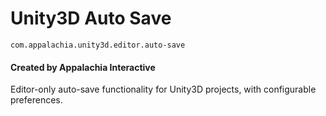 # Unity3D Auto Save
`com.appalachia.unity3d.editor.auto-save`
#### Created by Appalachia Interactive

Editor-only auto-save functionality for Unity3D projects, with configurable preferences.